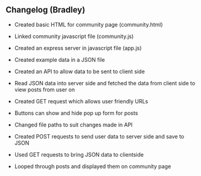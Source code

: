 ## Changelog (Bradley)

- Created basic HTML for community page (community.html)
- Linked community javascript file (community.js)
- Created an express server in javascript file (app.js)
- Created example data in a JSON file
- Created an API to allow data to be sent to client side
- Read JSON data into server side and fetched the data from client side to view posts from user on

- Created GET request which allows user friendly URLs
- Buttons can show and hide pop up form for posts
- Changed file paths to suit changes made in API
- Created POST requests to send user data to server side and save to JSON
- Used GET requests to bring JSON data to clientside
- Looped through posts and displayed them on community page
